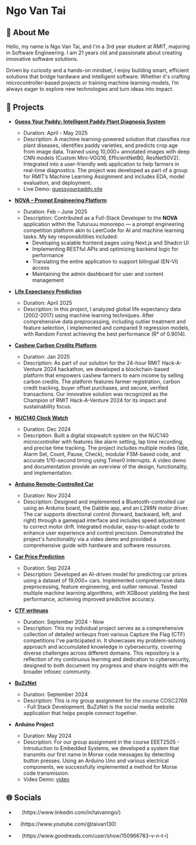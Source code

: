 # Ngo Van Tai

## 💫 About Me

Hello, my name is Ngo Van Tai, and I'm a 3rd year student at RMIT, majoring in Software Engineering. I am 21 years old and passionate about creating innovative software solutions.

Driven by curiosity and a hands-on mindset, I enjoy building smart, efficient solutions that bridge hardware and intelligent software. Whether it's crafting microcontroller-based projects or training machine learning models, I’m always eager to explore new technologies and turn ideas into impact.

## 🎯 Projects

- **[Guess Your Paddy: Intelligent Paddy Plant Diagnosis System](https://github.com/TaiVanNgo/COSC2753-machine-learning-assignment-2)**
  - Duration: April - May 2025
  - Description: A machine learning-powered solution that classifies rice plant diseases, identifies paddy varieties, and predicts crop age from image data. Trained using 10,000+ annotated images with deep CNN models (Custom Mini-VGG16, EfficientNetB0, ResNet50V2). Integrated into a user-friendly web application to help farmers in real-time diagnostics. The project was developed as part of a group for RMIT’s Machine Learning Assignment and includes EDA, model evaluation, and deployment.
  - Live Demo: [guessyourpaddy.site](http://guessyourpaddy.site/)

- **[NOVA – Prompt Engineering Platform](https://github.com/tutur3u/platform)**
  - Duration: Feb – June 2025
  - Description: Contributed as a Full-Stack Developer to the **NOVA** application within the Tuturuuu monorepo — a prompt engineering competition platform akin to LeetCode for AI and machine learning tasks. My key responsibilities included:
    - Developing scalable frontend pages using Next.js and Shadcn UI
    - Implementing RESTful APIs and optimizing backend logic for performance
    - Translating the entire application to support bilingual (EN-VI) access
    - Maintaining the admin dashboard for user and content management

- **[Life Expectancy Prediction](https://github.com/TaiVanNgo/life-expectancy-prediction)**
  - Duration: April 2025
  - Description: In this project, I analyzed global life expectancy data (2002-2017) using machine learning techniques. After comprehensive data preprocessing, including outlier treatment and feature selection, I implemented and compared 9 regression models, with Random Forest achieving the best performance (R² of 0.9014).

- **[Cashew Carbon Credits Platform](https://github.com/TaiVanNgo/yourSDGSolver)**
  - Duration: Jan 2025
  - Description: As part of our solution for the 24-hour RMIT Hack-A-Venture 2024 hackathon, we developed a blockchain-based platform that empowers cashew farmers to earn income by selling carbon credits. The platform features farmer registration, carbon credit tracking, buyer offset purchases, and secure, verified transactions. Our innovative solution was recognized as the Champion of RMIT Hack-A-Venture 2024 for its impact and sustainability focus.

- **[NUC140 Clock Watch](https://github.com/TaiVanNgo/Clock-Watch-NUC140)**
  - Duration: Dec 2024
  - Description: Built a digital stopwatch system on the NUC140 microcontroller with features like alarm setting, lap time recording, and precise time tracking. The project includes multiple modes (Idle, Alarm Set, Count, Pause, Check), modular FSM-based code, and accurate 1/10-second timing using Timer0 interrupts. A video demo and documentation provide an overview of the design, functionality, and implementation.
  
- **[Arduino Remote-Controlled Car](https://github.com/TaiVanNgo/remote-controlled-car)**
  - Duration: Nov 2024
  - Description: Designed and implemented a Bluetooth-controlled car using an Arduino board, the Dabble app, and an L298N motor driver. The car supports directional control (forward, backward, left, and right) through a gamepad interface and includes speed adjustment to correct motor drift. Integrated modular, easy-to-adapt code to enhance user experience and control precision. Demonstrated the project's functionality via a video demo and provided a comprehensive guide with hardware and software resources.

- **[Car Price Prediction](https://github.com/TaiVanNgo/Car-Price-Prediction)**
  - Duration: Sep 2024
  - Description: Developed an AI-driven model for predicting car prices using a dataset of 19,000+ cars. Implemented comprehensive data preprocessing, feature engineering, and outlier removal. Tested multiple machine learning algorithms, with XGBoost yielding the best performance, achieving improved predictive accuracy.

- **[CTF writeups](https://github.com/TaiVanNgo/CTF-Write-up)**

  - Duration: September 2024 - Now
  - Description: This my individual project serves as a comprehensive collection of detailed writeups from various Capture the Flag (CTF) competitions I've participated in. It showcases my problem-solving approach and accumulated knowledge in cybersecurity, covering diverse challenges across different domains. This repository is a reflection of my continuous learning and dedication to cybersecurity, designed to both document my progress and share insights with the broader infosec community.

- **[BuZzNet](https://github.com/lluciiiia/COSC2769_Full_Stack_Development_Group_Assignment)**

  - Duration: September 2024
  - Description: This is my group assignment for the course COSC2769 - Full Stack Development. BuZzNet is the social media website application that helps people connect together.

- **Arduino Project**
  - Duration: May 2024
  - Description: For our group assignment in the course EEET2505 - Introduction to Embedded Systems, we developed a system that transmits our first name in Morse code messages by detecting button presses. Using an Arduino Uno and various electrical components, we successfully implemented a method for Morse code transmission.
  - Video Demo: [video](https://www.youtube.com/watch?v=jVnXqrdLF7U)

## 🌐 Socials

- <p><a href="www.linkedin.com/in/taivanngo" target="_blank"><img src="https://skillicons.dev/icons?i=linkedin" width="15px" /></a> (https://www.linkedin.com/in/taivanngo/)</p>
- <p><a href="https://www.youtube.com/@taivan130" target="_blank"><img src="https://upload.wikimedia.org/wikipedia/commons/thumb/4/42/YouTube_icon_%282013-2017%29.png/512px-YouTube_icon_%282013-2017%29.png" width="15px" /></a>(https://www.youtube.com/@taivan130)</p>
- <p><a href="https://www.goodreads.com/user/show/150966783-v-n-t-i" target="_blank"><img src="https://img.icons8.com/ios-filled/50/000000/goodreads.png" width="15px" /></a> (https://www.goodreads.com/user/show/150966783-v-n-t-i)</p>
